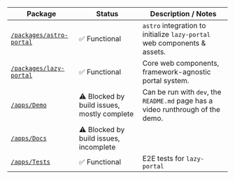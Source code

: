 
| Package                                              | Status                                      | Description / Notes                                                             |
| ---------------------------------------------------- | ------------------------------------------- | ------------------------------------------------------------------------------- |
| [`/packages/astro-portal`](./packages/astro-portal)  | ✅ Functional                               | `astro` integration to initialize `lazy-portal` web components & assets.        |
| [`/packages/lazy-portal`](./packages/lazy-portal)    | ✅ Functional                               | Core web components, framework-agnostic portal system.                          |
| [`/apps/Demo`](./apps/Demo)                          | ⚠️ Blocked by build issues, mostly complete | Can be run with `dev`, the `README.md` page has a video runthrough of the demo. |
| [`/apps/Docs`](./apps/Docs)                          | ⚠️ Blocked by build issues, incomplete      |                                                                                 |
| [`/apps/Tests`](./apps/Tests)                        | ✅ Functional                               | E2E tests for `lazy-portal`                                                     |

